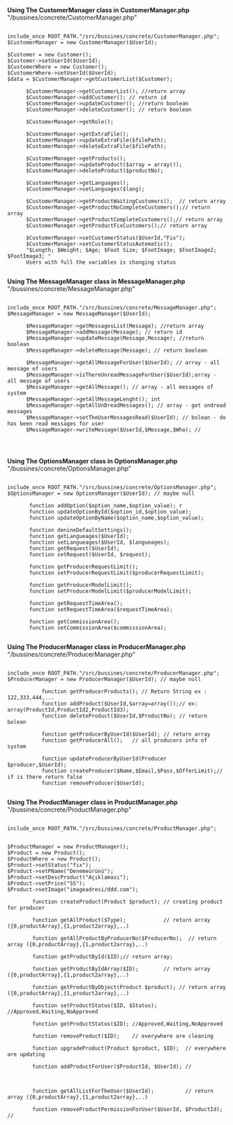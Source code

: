<b>Using The CustomerManager class in CustomerManager.php</b> "/bussines/concrete/CustomerManager.php"

<pre><code>
include_once ROOT_PATH."/src/bussines/concrete/CustomerManager.php";
$CustomerManager = new CustomerManager($UserId);

$Customer = new Customer();
$Customer->setUserId($UserId); 
$CustomerWhere = new Customer(); 
$CustomerWhere->setUserId($UserId);
$data = $CustomerManager->getCustomerList($Customer); 

      $CustomerManager->getCustomerList(); //return array
      $CustomerManager->addCustomer(); // return id
      $CustomerManager->updateCustomer(); //return boolean
      $CustomerManager->deleteCustomer(); // return boolean
  
      $CustomerManager->getRole();
  
      $CustomerManager->getExtraFile();
      $CustomerManager->updateExtraFile($filePath);
      $CustomerManager->deleteExtraFile($filePath);
  
      $CustomerManager->getProducts();
      $CustomerManager->updateProduct($array = array());
      $CustomerManager->deleteProduct($productNo);
  
      $CustomerManager->getLanguages();
      $CustomerManager->setLanguages($lang);
  
      $CustomerManager->getProductWaitingCustomers();  // return array
      $CustomerManager->getProductNoCompleteCustomers();// return array
      $CustomerManager->getProductCompleteCustomers();// return array
      $CustomerManager->getProductFixCustomers();// return array
  
      $CustomerManager->setCustomerStatus($UserId,"Fix");
      $CustomerManager->setCustomerStatusAutomatic(); 
      "$Length; $Weight; $Age; $Foot Size; $FootImage; $FootImage2; $FootImage3; "
      Users with full the variables is changing status 
      
</pre></code>



<b>Using The MessageManager class in MessageManager.php</b> "/bussines/concrete/MessageManager.php"

<pre><code>
include_once ROOT_PATH."/src/bussines/concrete/MessageManager.php";
$MessageManager = new MessageManager($UserId);

      $MessageManager->getMessagesList(Message); //return array
      $MessageManager->addMessage(Message); // return id
      $MessageManager->updateMessage(Message,Message); //return boolean
      $MessageManager->deleteMessage(Message); // return boolean

      $MessageManager->getAllMessageForUser($UserId); // array - all message of users 
      $MessageManager->isThereUnreadMessageForUser($UserId);array - all message of users
      $MessageManager->getAllMessage(); // array - all messages of system
      $MessageManager->getAllMessageLenght(); int 
      $MessageManager->getAllUnDreadMessages(); // array - get undread messages
      $MessageManager->setTheUserMessagesRead($UserId); // bolean - do has been read messages for user
      $MessageManager->writeMessage($UserId,$Message,$Who); //  



</pre></code>


<b>Using The OptionsManager class in OptionsManager.php</b> "/bussines/concrete/OptionsManager.php"

<pre><code>
include_once ROOT_PATH."/src/bussines/concrete/OptionsManager.php";
$OptionsManager = new OptionsManager($UserId); // maybe null

       function addOption($option_name,$option_value); r
       function updateOptionById($option_id,$option_value);
       function updateOptionByName($option_name,$option_value);
   
       function denineDefaultSettings();
       function getLangueages($UserId);
       function setLangueages($UserId, $langueages);
       function getRequest($UserId);
       function setRequest($UserId, $request); 
   
       function getProducerRequestLimit();
       function setProducerRequestLimit($producerRequestLimit);
   
       function getProducerModelLimit();
       function setProducerModelLimit($producerModelLimit);
   
       function getRequestTimeArea();
       function setRequestTimeArea($requestTimeArea);
   
       function getCommissionArea();
       function setCommissionArea($commissionArea);

</pre></code>


<b>Using The ProducerManager class in ProducerManager.php</b> "/bussines/concrete/ProducerManager.php"

<pre><code>
include_once ROOT_PATH."/src/bussines/concrete/ProducerManager.php";
$ProducerManager = new ProducerManager($UserId); // maybe null

           function getProducerProducts(); // Return String ex : 122,333,444,...
           function addProduct($UserId,$array=array());// ex: array(ProductId,ProductId2,ProductId3);
           function deleteProduct($UserId,$ProductNo); // return bolean
       
           function getProducerByUserId($UserId); // return array 
           function getProducerAll();   // all producers info of system
       
           function updateProducerByUserId(Producer $producer,$UserId);
           function createProducer($Name,$Email,$Pass,$OfferLimit);// if is there return false
           function removeProducer($UserId);

</pre></code>


<b>Using The ProductManager class in ProductManager.php</b> "/bussines/concrete/ProductManager.php"

<pre><code>
include_once ROOT_PATH."/src/bussines/concrete/ProductManager.php";


$ProductManager = new ProductManager();
$Product = new Product();
$ProductWhere = new Product();
$Product->setStatus("fix");
$Product->setPName("Denemeürünü");
$Product->setDescProduct("Açıklaması");
$Product->setPrice("55");
$Product->setImage("imageadresi/ddd.com");

        function createProduct(Product $product); // creating product for producer 
 
        function getAllProduct($Type);            // return array ({0,productArray},{1,product2array},..)
    
        function getAllProductByProducerNo($ProducerNo);  // return array ({0,productArray},{1,product2array},..)
    
        function getProductById($ID);// return array;
            
        function getProductByIdArray($ID);        // return array ({0,productArray},{1,product2array},..)
    
        function getProductByObject(Product $product); // return array ({0,productArray},{1,product2array},..)
    
        function setProductStatus($ID, $Status); //Approved,Waiting,NoApproved
    
        function getProductStatus($ID); //Approved,Waiting,NoApproved
    
        function removeProduct($ID);    // everywhere are cleaning
    
        function upgradeProduct(Product $product, $ID);  // everywhere are updating
    
        function addProductForUser($ProductId, $UserId); // 
    
       
    
        function getAllListForTheUser($UserId);          // return array ({0,productArray},{1,product2array},..)
    
        function removeProductPermissionForUser($UserId, $ProductId); //


   


</pre></code>
